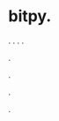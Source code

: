 # bitpy.
.
.
.
.












.






















































.
























.



























.
































































